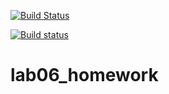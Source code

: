 [![Build Status](https://travis-ci.org/Spardoks/lab06_homework.svg?branch=master)](https://travis-ci.org/Spardoks/lab06_homework)

[![Build status](https://ci.appveyor.com/api/projects/status/roj7fqg9uqyv3vwu?svg=true)](https://ci.appveyor.com/project/Spardoks/lab06-homework)

# lab06_homework
